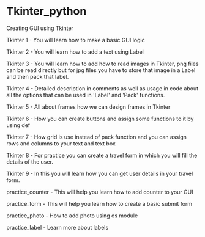 # Tkinter_python
Creating GUI using Tkinter 


Tkinter 1 - You will learn how to make a basic GUI logic


Tkinter 2 - You will learn how to add a text using Label


Tkinter 3 - You will learn how to add how to read images in Tkinter, png files can be read directly but for jpg files you have to store that image in a Label and then pack that label. 



Tkinter 4 - Detailed description in comments as well as usage in code about all the options that can be used in 'Label' and 'Pack' functions.



Tkinter 5 - All about frames how we can design frames in Tkinter



Tkinter 6 - How you can create buttons and assign some functions to it by using def



Tkinter 7 - How grid is use instead of pack function and you can assign rows and columns to your text and text box 


Tkinter 8 - For practice you can create a travel form in which you will fill the details of the user. 



Tkinter 9 - In this you will learn how you can get user details in your travel form. 


practice_counter - This will help you learn how to add counter to your GUI


practice_form - This will help you learn how to create a basic submit form 


practice_photo - How to add photo using os module 


practice_label - Learn more about labels 
